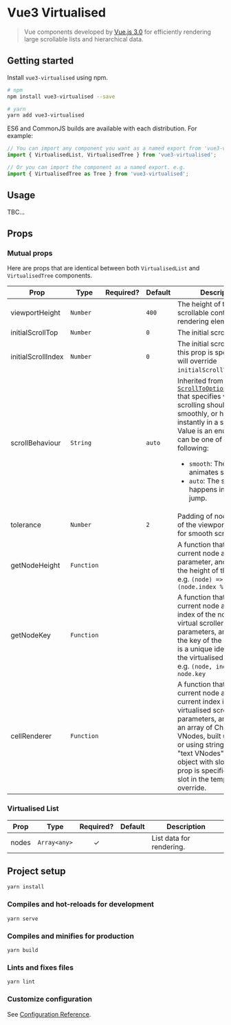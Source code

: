 # Vue3 Virtualised

> Vue components developed by [Vue.js 3.0](https://v3.vuejs.org/) for efficiently rendering large scrollable lists and hierarchical data.

## Getting started

Install `vue3-virtualised` using npm.

```sh
# npm
npm install vue3-virtualised --save

# yarn
yarn add vue3-virtualised
```

ES6 and CommonJS builds are available with each distribution.
For example:

```js
// You can import any component you want as a named export from 'vue3-virtualised'. e.g.
import { VirtualisedList, VirtualisedTree } from 'vue3-virtualised';

// Or you can import the component as a named export. e.g.
import { VirtualisedTree as Tree } from 'vue3-virtualised';
```

## Usage

TBC...

## Props

### Mutual props

Here are props that are identical between both `VirtualisedList` and `VirtualisedTree` components.

<!-- markdownlint-disable MD033 -->
|Prop|Type|Required?|Default|Description|
|---|---|:---:|---|---|
|viewportHeight|`Number`||`400`|The height of the scrollable container for rendering elements.|
|initialScrollTop|`Number`||`0`|The initial scroll position.|
|initialScrollIndex|`Number`||`0`|The initial scroll index. If this prop is specified, it will override `initialScrollTop` prop.|
|scrollBehaviour|`String`||`auto`|Inherited from [`ScrollToOptions.behavior`](https://developer.mozilla.org/en-US/docs/Web/API/ScrollToOptions/behavior) that specifies whether the scrolling should animate smoothly, or happen instantly in a single jump. Value is an enum, which can be one of the following: <ul><li>`smooth`: The scrolling animates smoothly.</li><li>`auto`: The scrolling happens in a single jump. </li></ul>|
|tolerance|`Number`||`2`|Padding of nodes outside of the viewport to allow for smooth scrolling.|
|getNodeHeight|`Function`|||A function that takes the current node as a parameter, and returns the height of the node. <div>e.g. `(node) => 30 + (node.index % 10)`</div>|
|getNodeKey|`Function`|||A function that takes the current node and the index of the node in the virtual scroller as parameters, and returns the key of the node. Key is a unique identifier for the virtualised scroller. <div>e.g. `(node, index) => node.key`</div>|
|cellRenderer|`Function`|||A function that takes the current node and its current index in the virtualised scroller as parameters, and returns an array of Children VNodes, built using [`h()`](https://v3.vuejs.org/guide/render-function.html#h-arguments), or using strings to get "text VNodes" or an object with slots. If this prop is specified, the `cell` slot in the template will be override.|

### Virtualised List

|Prop|Type|Required?|Default|Description|
|---|---|:---:|---|---|
|nodes|`Array<any>`|✓||List data for rendering.|

## Project setup

```
yarn install
```

### Compiles and hot-reloads for development
```
yarn serve
```

### Compiles and minifies for production
```
yarn build
```

### Lints and fixes files
```
yarn lint
```

### Customize configuration
See [Configuration Reference](https://cli.vuejs.org/config/).
